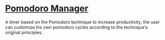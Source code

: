 # [Pomodoro Manager](https://pomodoromanager-ia.netlify.app)

A timer based on the Pomodoro technique to increase productivity, the user can customize his own pomodoro cycles according to the technique's original principles.

